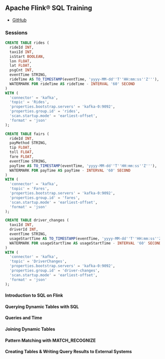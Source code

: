## Apache Flink® SQL Training

- [GitHub](https://github.com/ververica/sql-training/tree/master)

### Sessions

```sql
CREATE TABLE rides (
  rideId INT,
  taxiId INT,
  isStart BOOLEAN,
  lon FLOAT,
  lat FLOAT,
  psgCnt INT,
  eventTime STRING,
  rideTime AS TO_TIMESTAMP(eventTime, 'yyyy-MM-dd''T''HH:mm:ss''Z'''),
  WATERMARK FOR rideTime AS rideTime - INTERVAL '60' SECOND
)
WITH (
  'connector' = 'kafka',
  'topic' = 'Rides',
  'properties.bootstrap.servers' = 'kafka-0:9092',
  'properties.group.id' = 'rides',
  'scan.startup.mode' = 'earliest-offset',
  'format' = 'json'
);

CREATE TABLE fairs (
  rideId INT,
  payMethod STRING,
  tip FLOAT,
  toll FLOAT,
  fare FLOAT,
  eventTime STRING,
  payTime AS TO_TIMESTAMP(eventTime, 'yyyy-MM-dd''T''HH:mm:ss''Z'''),
  WATERMARK FOR payTime AS payTime - INTERVAL '60' SECOND
)
WITH (
  'connector' = 'kafka',
  'topic' = 'Fares',
  'properties.bootstrap.servers' = 'kafka-0:9092',
  'properties.group.id' = 'fares',
  'scan.startup.mode' = 'earliest-offset',
  'format' = 'json'
);

CREATE TABLE driver_changes (
  taxiId INT,
  driverId INT,
  eventTime STRING,
  usageStartTime AS TO_TIMESTAMP(eventTime, 'yyyy-MM-dd''T''HH:mm:ss''Z'''),
  WATERMARK FOR usageStartTime AS usageStartTime - INTERVAL '60' SECOND
)
WITH (
  'connector' = 'kafka',
  'topic' = 'DriverChanges',
  'properties.bootstrap.servers' = 'kafka-0:9092',
  'properties.group.id' = 'driver-changes',
  'scan.startup.mode' = 'earliest-offset',
  'format' = 'json'
);
```

#### Introduction to SQL on Flink

#### Querying Dynamic Tables with SQL

#### Queries and Time

#### Joining Dynamic Tables

#### Pattern Matching with MATCH_RECOGNIZE

#### Creating Tables & Writing Query Results to External Systems
